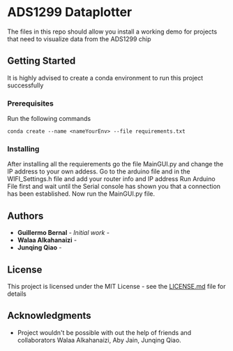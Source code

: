 # ADS1299 Dataplotter 

The files in this repo should allow you install a working demo for projects that need to visualize data from the ADS1299 chip
## Getting Started

It is highly advised to create a conda environment to run this project successfully 
### Prerequisites

Run the following commands 
```
conda create --name <nameYourEnv> --file requirements.txt
```

### Installing
After installing all the requierements go the file MainGUI.py and change the IP address to your own addess.
Go to the arduino file and in the WIFI_Settings.h file and add your router info and IP address
Run Arduino File first and wait until the Serial console has shown you that a connection has been established.
Now run the MainGUI.py file. 



## Authors

* **Guillermo Bernal** - *Initial work* -
* **Walaa Alkahanaizi** - 
* **Junqing Qiao** - 

## License

This project is licensed under the MIT License - see the [LICENSE.md](LICENSE.md) file for details

## Acknowledgments

* Project wouldn't be possible with out the help of friends and collaborators
Walaa Alkahanaizi, Aby Jain, Junqing Qiao.


